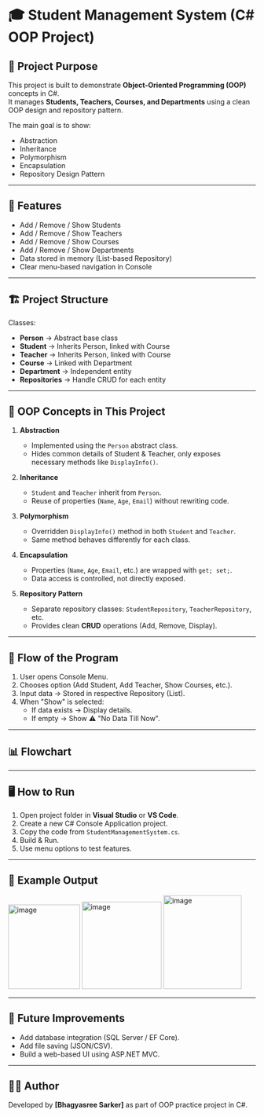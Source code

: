 # 🎓 Student Management System (C# OOP Project)

## 📌 Project Purpose
This project is built to demonstrate **Object-Oriented Programming (OOP)** concepts in C#.  
It manages **Students, Teachers, Courses, and Departments** using a clean OOP design and repository pattern.  

The main goal is to show:
- Abstraction
- Inheritance
- Polymorphism
- Encapsulation
- Repository Design Pattern  

---

## 🚀 Features
- Add / Remove / Show Students  
- Add / Remove / Show Teachers  
- Add / Remove / Show Courses  
- Add / Remove / Show Departments  
- Data stored in memory (List-based Repository)  
- Clear menu-based navigation in Console  

---

## 🏗️ Project Structure

Classes:
- **Person** → Abstract base class  
- **Student** → Inherits Person, linked with Course  
- **Teacher** → Inherits Person, linked with Course  
- **Course** → Linked with Department  
- **Department** → Independent entity  
- **Repositories** → Handle CRUD for each entity  

---

## 🧩 OOP Concepts in This Project
1. **Abstraction**  
   - Implemented using the `Person` abstract class.  
   - Hides common details of Student & Teacher, only exposes necessary methods like `DisplayInfo()`.  

2. **Inheritance**  
   - `Student` and `Teacher` inherit from `Person`.  
   - Reuse of properties (`Name`, `Age`, `Email`) without rewriting code.  

3. **Polymorphism**  
   - Overridden `DisplayInfo()` method in both `Student` and `Teacher`.  
   - Same method behaves differently for each class.  

4. **Encapsulation**  
   - Properties (`Name`, `Age`, `Email`, etc.) are wrapped with `get; set;`.  
   - Data access is controlled, not directly exposed.  

5. **Repository Pattern**  
   - Separate repository classes: `StudentRepository`, `TeacherRepository`, etc.  
   - Provides clean **CRUD** operations (Add, Remove, Display).  

---

## 🔄 Flow of the Program
1. User opens Console Menu.  
2. Chooses option (Add Student, Add Teacher, Show Courses, etc.).  
3. Input data → Stored in respective Repository (List).  
4. When "Show" is selected:
   - If data exists → Display details.  
   - If empty → Show ⚠️ "No Data Till Now".  

---

## 📊 Flowchart


---

## 🖥️ How to Run
1. Open project folder in **Visual Studio** or **VS Code**.  
2. Create a new C# Console Application project.  
3. Copy the code from `StudentManagementSystem.cs`.  
4. Build & Run.  
5. Use menu options to test features.  

---

## 🌟 Example Output
<img width="146" height="172" alt="image" src="https://github.com/user-attachments/assets/4b3f1276-8b79-426e-8650-8d7d4b6f27c3" />
<img width="162" height="178" alt="image" src="https://github.com/user-attachments/assets/4c0bc7f9-da03-4510-afd2-1ae07b4a9a21" />
<img width="159" height="191" alt="image" src="https://github.com/user-attachments/assets/37c4829a-e915-4c47-a939-b465d4b6e376" />

---

## 📌 Future Improvements
- Add database integration (SQL Server / EF Core).  
- Add file saving (JSON/CSV).  
- Build a web-based UI using ASP.NET MVC.  

---

## 👨‍💻 Author
Developed by **[Bhagyasree Sarker]** as part of OOP practice project in C#.
